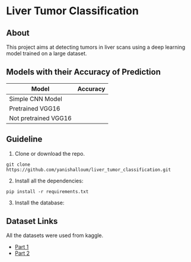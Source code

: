 # Liver Tumor Classification


## About

This project aims at detecting tumors in liver scans using a deep learning model trained on a large dataset.


## Models with their Accuracy of Prediction

|          Model           | Accuracy |
| ------------------------ | -------- |
|    Simple CNN Model      |          |
|    Pretrained VGG16      |          |
|    Not pretrained VGG16  |          |


## Guideline

1. Clone or download the repo.

```
git clone https://github.com/yanishalloum/liver_tumor_classification.git
```

2. Install all the dependencies:

```
pip install -r requirements.txt
```

3. Install the database:

## Dataset Links

All the datasets were used from kaggle.

- [Part 1](https://www.kaggle.com/datasets/andrewmvd/lits-png)
- [Part 2](https://www.kaggle.com/datasets/andrewmvd/liver-tumor-segmentation-part-2)
  
